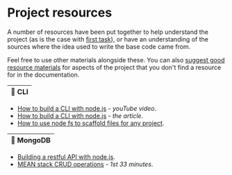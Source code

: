# Project resources

A number of resources have been put together to help understand the project \(as is the case with [first task](https://github.com/code-collabo/docs/blob/main/contributor-guide/node-mongo-project/first-task.md)\), or have an understanding of the sources where the idea used to write the base code came from.

Feel free to use other materials alongside these. You can also [suggest good resource materials](https://github.com/code-collabo/node-mongo-cli/issues/6) for aspects of the project that you don't find a resource for in the documentation.

| 📌 CLI |
| :--- |


* [How to build a CLI with node.js](https://youtu.be/s2h28p4s-Xs) - _youTube video_.
* [How to build a CLI with node.js](https://www.twilio.com/blog/how-to-build-a-cli-with-node-js) - _the article_.
* [How to use node fs to scaffold files for any project](https://youtu.be/U9lSmRBPqFY).

| 📌 MongoDB |
| :--- |


* [Building a restful API with node.js](https://academind.com/tutorials/building-a-restful-api-with-nodejs/).
* [MEAN stack CRUD operations](https://youtu.be/UYh6EvpQquw) - _1st 33 minutes_.

